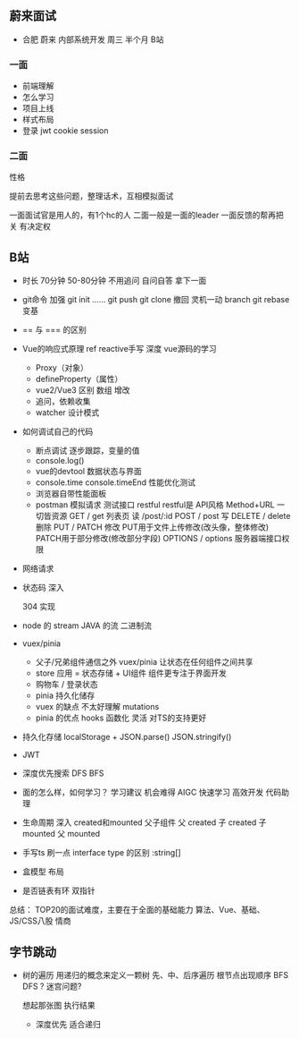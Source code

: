 ## 蔚来面试

- 合肥 蔚来 内部系统开发
    周三 半个月 B站

### 一面
- 前端理解
- 怎么学习
- 项目上线
- 样式布局
- 登录 jwt cookie session

### 二面
性格

提前去思考这些问题，整理话术，互相模拟面试

一面面试官是用人的，有1个hc的人
二面一般是一面的leader 一面反馈的帮再把关 有决定权 


## B站

- 时长
    70分钟  50-80分钟
    不用追问 自问自答
    拿下一面

- git命令   加强
    git init ...... git push git clone
    撤回 灵机一动
    branch
    git rebase 变基

- == 与 === 的区别

- Vue的响应式原理 ref reactive手写 深度 vue源码的学习
    - Proxy（对象）
    - defineProperty（属性）
    - vue2/Vue3 区别
        数组 增改
    - 追问，依赖收集
    - watcher 设计模式

- 如何调试自己的代码
    - 断点调试 逐步跟踪，变量的值
    - console.log()
    - vue的devtool 数据状态与界面
    - console.time console.timeEnd 性能优化测试
    - 浏览器自带性能面板
    - postman 模拟请求 测试接口 restful
        restful是 API风格 Method+URL 一切皆资源
        GET / get 列表页 读   /post/:id 
        POST / post 写
        DELETE / delete 删除
        PUT / PATCH 修改 PUT用于文件上传修改(改头像，整体修改)    PATCH用于部分修改(修改部分字段)
        OPTIONS / options 服务器端接口权限

- 网络请求

- 状态码 深入

    304 实现

- node 的 stream
    JAVA 的流   二进制流

- vuex/pinia
    - 父子/兄弟组件通信之外 vuex/pinia 让状态在任何组件之间共享
    - store
        应用 = 状态存储 + UI组件 组件更专注于界面开发
    - 购物车 / 登录状态
    - pinia 持久化储存
    - vuex 的缺点 不太好理解 mutations
    - pinia 的优点 hooks 函数化 灵活 对TS的支持更好

- 持久化存储
    localStorage + JSON.parse() JSON.stringify()

- JWT

- 深度优先搜索 DFS BFS

- 面的怎么样，如何学习？
    学习建议
    机会难得
    AIGC 快速学习 高效开发 代码助理 

- 生命周期 深入 created和mounted
    父子组件
    父 created
        子 created
        子 mounted
    父 mounted

- 手写ts 刷一点
    interface type 的区别
        :string[]

- 盒模型 布局

- 是否链表有环 双指针

总结：
    TOP20的面试难度，主要在于全面的基础能力 算法、Vue、基础、JS/CSS八股   情商

## 字节跳动

- 树的遍历
    用递归的概念来定义一颗树
    先、中、后序遍历   根节点出现顺序
    BFS DFS ? 迷宫问题?

    想起那张图
    执行结果
    - 深度优先 适合递归